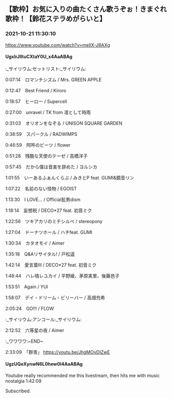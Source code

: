 ## 【歌枠】お気に入りの曲たくさん歌うぞぉ！きまぐれ歌枠！【鈴花ステラめがらいと】
### 2021-10-21 11:30:10
https://www.youtube.com/watch?v=melIX-J8AXg
#### UgxIrJlltuCXtaY0U_x4AaABAg
:_サイリウム:セットリスト:_サイリウム:

0:07:14　ロマンチシズム / Mrs. GREEN APPLE

0:12:47　Best Friend / Kiroro

0:18:57　ヒーロー / Supercell

0:27:00　unravel / TK from 凛として時雨

0:31:03　オリオンをなぞる / UNISON SQUARE GARDEN

0:38:59　スパークル / RADWIMPS

0:46:59　阿吽のビーツ / flower

0:51:28　残酷な天使のテーゼ / 高橋洋子

0:57:45　だから僕は音楽を辞めた / ヨルシカ

1:01:55　いーあるふぁんくらぶ / みきとP feat. GUMI&鏡音リン

1:07:22　名前のない怪物 / EGOIST

1:13:30　I LOVE... / Official髭男dism

1:18:14　妄想税 / DECO*27 feat. 初音ミク

1:22:56　ツキアカリのミチシルベ / stereopony

1:27:04　ドーナツホール / ハチfeat. GUMI

1:30:34　カタオモイ / Aimer

1:35:18　Q&Aリサイタル! / 戸松遥

1:42:14　愛言葉Ⅲ / DECO*27 feat. 初音ミク

1:48:44　ハレ晴レユカイ / 平野綾、茅原実里、後藤邑子

1:53:51　Again / YUI

1:58:07　デイ・ドリーム・ビリーバー / 高畑充希

2:05:24　GO!!! / FLOW



:_サイリウム:アンコール:_サイリウム:

2:12:52　六等星の夜 / Aimer



:_ワワワワ:~END~

2:33:09　「群青」 https://youtu.be/JhgMOvDIZwE

#### UgzUQeXynwN6L0hew0l4AaABAg
Youtube really recommended me this livestream, then hits me with music nostalgia 1:42:09



Subscribed.

